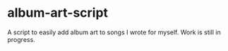 # album-art-script
A script to easily add album art to songs I wrote for myself.
Work is still in progress.
